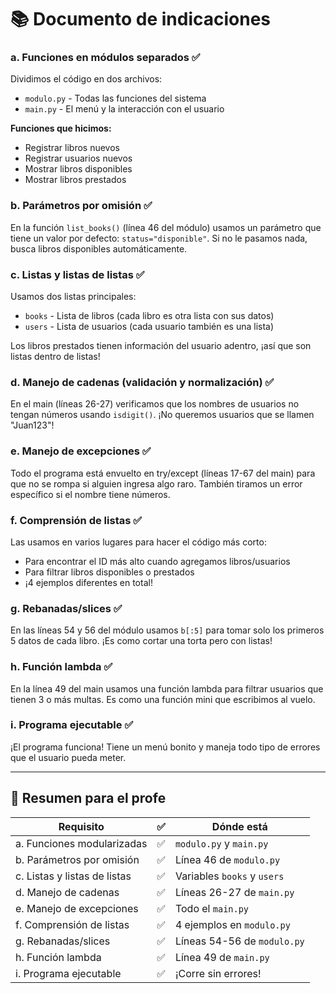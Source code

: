# 📚 Documento de indicaciones

### a. Funciones en módulos separados ✅
Dividimos el código en dos archivos:
- `modulo.py` - Todas las funciones del sistema
- `main.py` - El menú y la interacción con el usuario

**Funciones que hicimos:**
- Registrar libros nuevos
- Registrar usuarios nuevos  
- Mostrar libros disponibles
- Mostrar libros prestados

### b. Parámetros por omisión ✅
En la función `list_books()` (línea 46 del módulo) usamos un parámetro que tiene un valor por defecto: `status="disponible"`. 
Si no le pasamos nada, busca libros disponibles automáticamente.

### c. Listas y listas de listas ✅
Usamos dos listas principales:
- `books` - Lista de libros (cada libro es otra lista con sus datos)
- `users` - Lista de usuarios (cada usuario también es una lista)

Los libros prestados tienen información del usuario adentro, ¡así que son listas dentro de listas!

### d. Manejo de cadenas (validación y normalización) ✅
En el main (líneas 26-27) verificamos que los nombres de usuarios no tengan números usando `isdigit()`.
¡No queremos usuarios que se llamen "Juan123"!

### e. Manejo de excepciones ✅
Todo el programa está envuelto en try/except (líneas 17-67 del main) para que no se rompa si alguien ingresa algo raro.
También tiramos un error específico si el nombre tiene números.

### f. Comprensión de listas ✅
Las usamos en varios lugares para hacer el código más corto:
- Para encontrar el ID más alto cuando agregamos libros/usuarios
- Para filtrar libros disponibles o prestados
- ¡4 ejemplos diferentes en total!

### g. Rebanadas/slices ✅
En las líneas 54 y 56 del módulo usamos `b[:5]` para tomar solo los primeros 5 datos de cada libro.
¡Es como cortar una torta pero con listas!

### h. Función lambda ✅
En la línea 49 del main usamos una función lambda para filtrar usuarios que tienen 3 o más multas.
Es como una función mini que escribimos al vuelo.

### i. Programa ejecutable ✅
¡El programa funciona! Tiene un menú bonito y maneja todo tipo de errores que el usuario pueda meter.

---

## 🎯 Resumen para el profe

| Requisito | ✅ | Dónde está |
|-----------|----|-----------| 
| a. Funciones modularizadas | ✅ | `modulo.py` y `main.py` |
| b. Parámetros por omisión | ✅ | Línea 46 de `modulo.py` |
| c. Listas y listas de listas | ✅ | Variables `books` y `users` |
| d. Manejo de cadenas | ✅ | Líneas 26-27 de `main.py` |
| e. Manejo de excepciones | ✅ | Todo el `main.py` |
| f. Comprensión de listas | ✅ | 4 ejemplos en `modulo.py` |
| g. Rebanadas/slices | ✅ | Líneas 54-56 de `modulo.py` |
| h. Función lambda | ✅ | Línea 49 de `main.py` |
| i. Programa ejecutable | ✅ | ¡Corre sin errores! |


